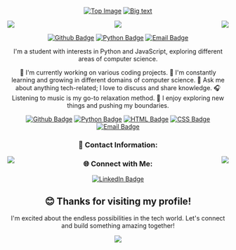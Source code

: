 <div align="center">

[![Top Image](https://capsule-render.vercel.app/api?type=waving&color=66ccff&height=150&section=header)](https://github.com/siddhant660)
[![Big text](https://readme-typing-svg.demolab.com?font=Hanalei+Fill&size=50&duration=8000&pause=15000&color=66CCFF&vCenter=true&multiline=true&width=800&height=90&lines=%22Hello+my+name+is+Siddhant+!%22)](https://github.com/zybqw/zybqw)
<!-- Add the image to the right side -->
<img src="https://images-wixmp-ed30a86b8c4ca887773594c2.wixmp.com/f/1d9059de-ffc4-4479-9fcf-03972a53ab72/dacxj77-e12415a6-ab9a-45fc-8d3f-497fe1516a38.gif?token=eyJ0eXAiOiJKV1QiLCJhbGciOiJIUzI1NiJ9.eyJzdWIiOiJ1cm46YXBwOjdlMGQxODg5ODIyNjQzNzNhNWYwZDQxNWVhMGQyNmUwIiwiaXNzIjoidXJuOmFwcDo3ZTBkMTg4OTgyMjY0MzczYTVmMGQ0MTVlYTBkMjZlMCIsIm9iaiI6W1t7InBhdGgiOiJcL2ZcLzFkOTA1OWRlLWZmYzQtNDQ3OS05ZmNmLTAzOTcyYTUzYWI3MlwvZGFjeGo3Ny1lMTI0MTVhNi1hYjlhLTQ1ZmMtOGQzZi00OTdmZTE1MTZhMzguZ2lmIn1dXSwiYXVkIjpbInVybjpzZXJ2aWNlOmZpbGUuZG93bmxvYWQiXX0.REXVOgppOWOsPjFRZGSXgOyLBSU8XqO701rpKP7rWpI" align="right">

<img src="https://images-wixmp-ed30a86b8c4ca887773594c2.wixmp.com/f/39dea7b5-992e-4e91-84e7-722dcf7bcd18/dankk4a-89fe4990-69c3-4c60-bf04-ac84cba5ca9d.png?token=eyJ0eXAiOiJKV1QiLCJhbGciOiJIUzI1NiJ9.eyJzdWIiOiJ1cm46YXBwOjdlMGQxODg5ODIyNjQzNzNhNWYwZDQxNWVhMGQyNmUwIiwiaXNzIjoidXJuOmFwcDo3ZTBkMTg4OTgyMjY0MzczYTVmMGQ0MTVlYTBkMjZlMCIsIm9iaiI6W1t7InBhdGgiOiJcL2ZcLzM5ZGVhN2I1LTk5MmUtNGU5MS04NGU3LTcyMmRjZjdiY2QxOFwvZGFua2s0YS04OWZlNDk5MC02OWMzLTRjNjAtYmYwNC1hYzg0Y2JhNWNhOWQucG5nIn1dXSwiYXVkIjpbInVybjpzZXJ2aWNlOmZpbGUuZG93bmxvYWQiXX0.mUVspgDOwJUSQ_ZbadWLcEE545AzLwCHBCpcS69vnsE" >

<img src="https://images-wixmp-ed30a86b8c4ca887773594c2.wixmp.com/f/1d9059de-ffc4-4479-9fcf-03972a53ab72/dacxj77-e12415a6-ab9a-45fc-8d3f-497fe1516a38.gif?token=eyJ0eXAiOiJKV1QiLCJhbGciOiJIUzI1NiJ9.eyJzdWIiOiJ1cm46YXBwOjdlMGQxODg5ODIyNjQzNzNhNWYwZDQxNWVhMGQyNmUwIiwiaXNzIjoidXJuOmFwcDo3ZTBkMTg4OTgyMjY0MzczYTVmMGQ0MTVlYTBkMjZlMCIsIm9iaiI6W1t7InBhdGgiOiJcL2ZcLzFkOTA1OWRlLWZmYzQtNDQ3OS05ZmNmLTAzOTcyYTUzYWI3MlwvZGFjeGo3Ny1lMTI0MTVhNi1hYjlhLTQ1ZmMtOGQzZi00OTdmZTE1MTZhMzguZ2lmIn1dXSwiYXVkIjpbInVybjpzZXJ2aWNlOmZpbGUuZG93bmxvYWQiXX0.REXVOgppOWOsPjFRZGSXgOyLBSU8XqO701rpKP7rWpI" align="left">


[![Github Badge](https://img.shields.io/badge/-Github%20-66ccff?style=flat&logo=Github&logoColor=white)](https://github.com/siddhant660/)
[![Python Badge](https://img.shields.io/badge/-Python-66ccff?style=flat&logo=Python&logoColor=white)](https://github.com/siddhant660/)
[![Email Badge](https://img.shields.io/badge/Email-siddhantsahu9926%40gmail.com-66ccff)](mailto:siddhantsahu9926@gmail.com)

I'm a student with interests in Python and JavaScript, exploring different areas of computer science.

 🔭 I'm currently working on various coding projects.
 🌱 I'm constantly learning and growing in different domains of computer science.
 💬 Ask me about anything tech-related; I love to discuss and share knowledge.
 🎧 Listening to music is my go-to relaxation method.
 🚀 I enjoy exploring new things and pushing my boundaries.
 
 [![Github Badge](https://img.shields.io/badge/-Github%20-66ccff?style=flat&logo=Github&logoColor=white)](https://github.com/siddhant660/)
[![Python Badge](https://img.shields.io/badge/-Python-3776AB?style=flat&logo=Python&logoColor=white)](https://github.com/siddhant660/)
[![HTML Badge](https://img.shields.io/badge/-HTML-E34F26?style=flat&logo=HTML5&logoColor=white)](https://github.com/siddhant660/)
[![CSS Badge](https://img.shields.io/badge/-CSS-1572B6?style=flat&logo=CSS3&logoColor=white)](https://github.com/siddhant660/)
[![Email Badge](https://img.shields.io/badge/Email-siddhantsahu9926%40gmail.com-66ccff)](mailto:siddhantsahu9926@gmail.com)


### 💼 Contact Information:
<img src="https://images-wixmp-ed30a86b8c4ca887773594c2.wixmp.com/f/1d9059de-ffc4-4479-9fcf-03972a53ab72/dacxj77-e12415a6-ab9a-45fc-8d3f-497fe1516a38.gif?token=eyJ0eXAiOiJKV1QiLCJhbGciOiJIUzI1NiJ9.eyJzdWIiOiJ1cm46YXBwOjdlMGQxODg5ODIyNjQzNzNhNWYwZDQxNWVhMGQyNmUwIiwiaXNzIjoidXJuOmFwcDo3ZTBkMTg4OTgyMjY0MzczYTVmMGQ0MTVlYTBkMjZlMCIsIm9iaiI6W1t7InBhdGgiOiJcL2ZcLzFkOTA1OWRlLWZmYzQtNDQ3OS05ZmNmLTAzOTcyYTUzYWI3MlwvZGFjeGo3Ny1lMTI0MTVhNi1hYjlhLTQ1ZmMtOGQzZi00OTdmZTE1MTZhMzguZ2lmIn1dXSwiYXVkIjpbInVybjpzZXJ2aWNlOmZpbGUuZG93bmxvYWQiXX0.REXVOgppOWOsPjFRZGSXgOyLBSU8XqO701rpKP7rWpI" align="right">

<img src="https://images-wixmp-ed30a86b8c4ca887773594c2.wixmp.com/f/1d9059de-ffc4-4479-9fcf-03972a53ab72/dacxj77-e12415a6-ab9a-45fc-8d3f-497fe1516a38.gif?token=eyJ0eXAiOiJKV1QiLCJhbGciOiJIUzI1NiJ9.eyJzdWIiOiJ1cm46YXBwOjdlMGQxODg5ODIyNjQzNzNhNWYwZDQxNWVhMGQyNmUwIiwiaXNzIjoidXJuOmFwcDo3ZTBkMTg4OTgyMjY0MzczYTVmMGQ0MTVlYTBkMjZlMCIsIm9iaiI6W1t7InBhdGgiOiJcL2ZcLzFkOTA1OWRlLWZmYzQtNDQ3OS05ZmNmLTAzOTcyYTUzYWI3MlwvZGFjeGo3Ny1lMTI0MTVhNi1hYjlhLTQ1ZmMtOGQzZi00OTdmZTE1MTZhMzguZ2lmIn1dXSwiYXVkIjpbInVybjpzZXJ2aWNlOmZpbGUuZG93bmxvYWQiXX0.REXVOgppOWOsPjFRZGSXgOyLBSU8XqO701rpKP7rWpI" align="left">


### 🌐 Connect with Me:

[![LinkedIn Badge](https://img.shields.io/badge/LinkedIn-Siddhant%20Sahu-blue?style=flat&logo=linkedin)](https://www.linkedin.com/in/siddhant-sahu/)

## 😊 Thanks for visiting my profile!
I'm excited about the endless possibilities in the tech world. Let's connect and build something amazing together!

<img src="https://images-wixmp-ed30a86b8c4ca887773594c2.wixmp.com/f/cf2836cb-5893-4a6c-b156-5a89d94fc721/dcak6qn-e9c4fc06-841b-491d-80f3-c65f00cf0118.gif?token=eyJ0eXAiOiJKV1QiLCJhbGciOiJIUzI1NiJ9.eyJzdWIiOiJ1cm46YXBwOjdlMGQxODg5ODIyNjQzNzNhNWYwZDQxNWVhMGQyNmUwIiwiaXNzIjoidXJuOmFwcDo3ZTBkMTg4OTgyMjY0MzczYTVmMGQ0MTVlYTBkMjZlMCIsIm9iaiI6W1t7InBhdGgiOiJcL2ZcL2NmMjgzNmNiLTU4OTMtNGE2Yy1iMTU2LTVhODlkOTRmYzcyMVwvZGNhazZxbi1lOWM0ZmMwNi04NDFiLTQ5MWQtODBmMy1jNjVmMDBjZjAxMTguZ2lmIn1dXSwiYXVkIjpbInVybjpzZXJ2aWNlOmZpbGUuZG93bmxvYWQiXX0.IAm0WEJBELyGOPG9bsRwTRfYIC--FrF-a-co0xSCTvQ">
</div>
